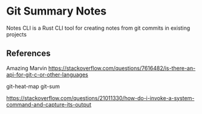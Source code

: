 # Git Summary Notes
Notes CLI is a Rust CLI tool for creating notes from git commits in existing projects

## References
Amazing Marvin
https://stackoverflow.com/questions/7616482/is-there-an-api-for-git-c-or-other-languages

git-heat-map
git-sum


https://stackoverflow.com/questions/21011330/how-do-i-invoke-a-system-command-and-capture-its-output